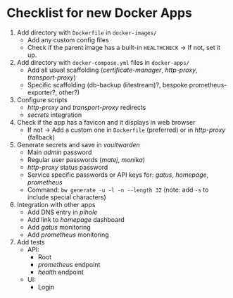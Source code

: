 # Checklist for new Docker Apps

1. Add directory with `Dockerfile` in `docker-images/`
    - Add any custom config files
    - Check if the parent image has a built-in `HEALTHCHECK` -> If not, set it up.
2. Add directory with `docker-compose.yml` files in `docker-apps/`
    - Add all usual scaffolding (_certificate-manager_, _http-proxy_, _transport-proxy_)
    - Specific scaffolding (db-backup (litestream)?, bespoke prometheus-exporter?, other?)
3. Configure scripts
    - _http-proxy_ and _transport-proxy_ redirects
    - _secrets_ integration
4. Check if the app has a favicon and it displays in web browser
    - If not -> Add a custom one in `Dockerfile` (preferred) or in _http-proxy_ (fallback)
5. Generate secrets and save in _vaultwarden_
    - Main _admin_ password
    - Regular user passwords (_matej_, _monika_)
    - _http-proxy_ status password
    - Service specific passwords or API keys for: _gatus_, _homepage_, _prometheus_
    - Command: `bw generate -u -l -n --length 32` (note: add `-s` to include special characters)
6. Integration with other apps
    - Add DNS entry in _pihole_
    - Add link to _homepage_ dashboard
    - Add _gatus_ monitoring
    - Add _prometheus_ monitoring
7. Add tests
    - API:
        - Root
        - _prometheus_ endpoint
        - _health_ endpoint
    - UI:
        - Login
